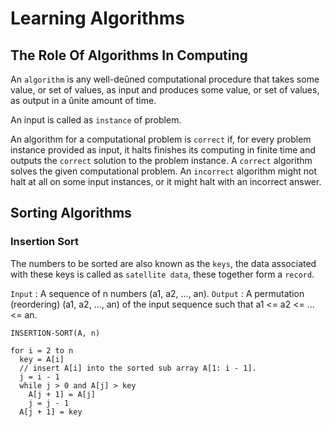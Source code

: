 # Learning Algorithms

## The Role Of Algorithms In Computing

An `algorithm` is any well-deûned computational procedure that takes some value, or set of values, as input and produces some value, or set of values, as output in a ûnite amount of time.

An input is called as `instance` of problem.

An algorithm for a computational problem is `correct` if, for every problem instance provided as input, it halts finishes its computing in finite time and outputs the `correct` solution to the problem instance. A `correct` algorithm solves the given computational problem. An `incorrect` algorithm might not halt at all on some input instances, or it might halt with an incorrect answer.

## Sorting Algorithms

### Insertion Sort

The numbers to be sorted are also known as the `keys`, the data associated with these keys is called as `satellite data`, these together form a `record`.

`Input` : A sequence of n numbers (a1, a2, ..., an).
`Output` : A permutation (reordering) (a1, a2, ..., an) of the input sequence such that a1 <= a2 <= ... <= an.

```pseudo-code
INSERTION-SORT(A, n)

for i = 2 to n
  key = A[i]
  // insert A[i] into the sorted sub array A[1: i - 1].
  j = i - 1
  while j > 0 and A[j] > key
    A[j + 1] = A[j]
    j = j - 1
  A[j + 1] = key
```
